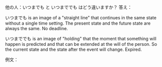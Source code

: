 他の人：いつまでも と いつまででも はどう違いますか？
答え：

いつまでも is an image of a "straight line" that continues in the same state without a single time setting. The present state and the future state are always the same. No deadline.

いつまででも is an image of "holding" that the moment that something will happen is predicted and that can be extended at the will of the person. So the current state and the state after the event will change. Expired.

例文：




